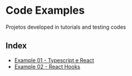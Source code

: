 # Code Examples
Projetos developed in tutorials and testing codes

## Index
- [Example 01 - Typescript e React](./tsreact) 
- [Example 02 - React Hooks](./example-01-hooks) 

